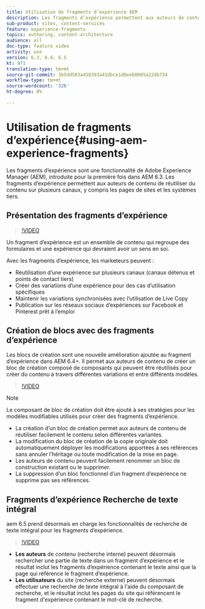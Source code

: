 ```yaml
---
title: Utilisation de fragments d’expérience AEM
description: Les fragments d’expérience permettent aux auteurs de contenu de réutiliser le contenu sur plusieurs canaux, y compris les pages de sites et les systèmes tiers.
sub-product: sites, content-services
feature: experience-fragments
topics: authoring, content-architecture
audience: all
doc-type: feature video
activity: use
version: 6.3, 6.4, 6.5
kt: 971
translation-type: tm+mt
source-git-commit: 3b5dd583a458393a41dbce1d8eeb0095a22db734
workflow-type: tm+mt
source-wordcount: '326'
ht-degree: 0%

---
```



# Utilisation de fragments d’expérience{#using-aem-experience-fragments}

Les fragments d’expérience sont une fonctionnalité de Adobe Experience Manager (AEM), introduite pour la première fois dans AEM 6.3. Les fragments d’expérience permettent aux auteurs de contenu de réutiliser du contenu sur plusieurs canaux, y compris les pages de sites et les systèmes tiers.

## Présentation des fragments d’expérience

>[!VIDEO](https://video.tv.adobe.com/v/17028/?quality=9&learn=on)

Un fragment d’expérience est un ensemble de contenu qui regroupe des formulaires et une expérience qui devraient avoir un sens en soi.

Avec les fragments d’expérience, les marketeurs peuvent :

* Réutilisation d’une expérience sur plusieurs canaux (canaux détenus et points de contact tiers)
* Créer des variations d’une expérience pour des cas d’utilisation spécifiques
* Maintenir les variations synchronisées avec l’utilisation de Live Copy
* Publication sur les réseaux sociaux d’expériences sur Facebook et Pinterest prêt à l’emploi

## Création de blocs avec des fragments d’expérience

Les blocs de création sont une nouvelle amélioration ajoutée au fragment d’expérience dans AEM 6.4+. Il permet aux auteurs de contenu de créer un bloc de création composé de composants qui peuvent être réutilisés pour créer du contenu à travers différentes variations et entre différents modèles.

>[!VIDEO](https://video.tv.adobe.com/v/21289/?quality=9&learn=on)

>[!NOTE]
>
> Le composant de bloc de création doit être ajouté à ses stratégies pour les modèles modifiables utilisés pour créer des fragments d’expérience.

* La création d’un bloc de création permet aux auteurs de contenu de réutiliser facilement le contenu selon différentes variantes.
* La modification du bloc de création de la copie originale doit automatiquement déployer les modifications apportées à ses références sans annuler l’héritage ou toute modification de la mise en page.
* Les auteurs de contenu peuvent facilement renommer un bloc de construction existant ou le supprimer.
* La suppression d’un bloc fonctionnel d’un fragment d’expérience ne supprime pas ses références.

## Fragments d’expérience Recherche de texte intégral

aem 6.5 prend désormais en charge les fonctionnalités de recherche de texte intégral pour les fragments d’expérience.

>[!VIDEO](https://video.tv.adobe.com/v/27720/?quality=9&learn=on)

* **Les auteurs**  de contenu (recherche interne) peuvent désormais rechercher une partie de texte dans un fragment d’expérience et le résultat inclut les fragments d’expérience contenant le texte ainsi que la page qui référence le fragment d’expérience.
* **Les utilisateurs**  du site (recherche externe) peuvent désormais effectuer une recherche de texte intégral à l&#39;aide du composant de recherche, et le résultat inclut les pages du site qui référencent le fragment d&#39;expérience contenant le mot-clé de recherche.

